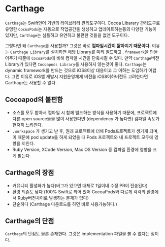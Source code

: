 # Carthage 
`Carthage`는 Swift언어 기반의 라이브러리 관리도구이다. Cocoa Libarary 관리도구로 유명한 `CocoaPods`는 자동으로 작업공간을 생성하고 업데이트하는등의 다양한 기능이 있지만, `Carthage`는 심플하고 유연하고 불편한 것들을 없앤 도구이다.

그렇다면 왜 `Carthage`를 사용할까? 그것은 바로 **컴파일시간이 짧아지기 때문이다.** 이유는 `Carthage Library`를 설치하면 해당 Library를 미리 빌드하고 `.framework`을 만들어주기 때문에 `CocoaPods`에 비해 컴파일 시간을 단축시킬 수 있다. 만약 `Carthage`버전 Library가 있다면 `Cocoapods Library`를 사용하지 않는것이 좋다.
`Carthage`는 dynamic framework를 만드는 것으로 iOS8이상 대응이고 그 이하는 도입하기 어렵다. 그런 이유로 iOS앱 개발시 지원운영체제 버전을 iOS8이하버전도 고려한다면 Carthage는 사용할 수 없다.

## Cocoapod의 불편함
* 소스를 모두 받아서 컴파일 시 함께 빌드하는 방식을 사용하기 때문에, 프로젝트에 다른 open source들을 많이 사용한다면 (dependency 가 높다면) 컴파일 속도가 현저히 느려진다.
* `.workspace` 가 생기고 난 후, 원래 프로젝트에 더해 Pods프로젝트가 생기게 되며, 이 때문에 pod update를 하게 되었을 때 Pods 프로젝트와 내 프로젝트 모두에 영향을 끼친다.  
* Ruby Version, XCode Version, Mac OS Version 등 컴파일 환경에 영향을 크게 받는다.

## Carthage의 장점
* 커뮤니티 활성화가 높다(버그가 있으면 대체로 1일이내 수정 PR이 전송된다)
* 환경 의존도 낮다 (100% Swift로 되어 있어 CocoaPods와 다르게 각각의 환경에서 Ruby버전차이로 발생하는 문제가 없다)
* 단순하다 (Carthage 다운로드를 하면 바로 사용가능하다.)

## Carthage의 단점
`Carthage`의 단점도 물론 존재한다. 그것은 implementation 파일을 볼 수 없다는 점이다. 

